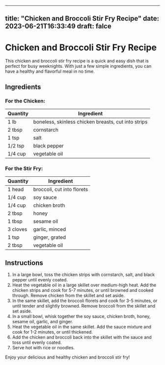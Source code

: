 
---
title: "Chicken and Broccoli Stir Fry Recipe"
date: 2023-06-21T16:33:49
draft: falce
---

# Chicken and Broccoli Stir Fry Recipe

This chicken and broccoli stir fry recipe is a quick and easy dish that is perfect for busy weeknights. With just a few simple ingredients, you can have a healthy and flavorful meal in no time.

## Ingredients

### For the Chicken:
| Quantity | Ingredient |
| -------- | ---------- |
| 1 lb | boneless, skinless chicken breasts, cut into strips |
| 2 tbsp | cornstarch |
| 1 tsp | salt |
| 1/2 tsp | black pepper |
| 1/4 cup | vegetable oil |

### For the Stir Fry:
| Quantity | Ingredient |
| -------- | ---------- |
| 1 head | broccoli, cut into florets |
| 1/4 cup | soy sauce |
| 1/4 cup | chicken broth |
| 2 tbsp | honey |
| 1 tbsp | sesame oil |
| 3 cloves | garlic, minced |
| 1 tsp | ginger, grated |
| 2 tbsp | vegetable oil |

## Instructions

1. In a large bowl, toss the chicken strips with cornstarch, salt, and black pepper until evenly coated.
2. Heat the vegetable oil in a large skillet over medium-high heat. Add the chicken strips and cook for 5-7 minutes, or until browned and cooked through. Remove chicken from the skillet and set aside.
3. In the same skillet, add the broccoli florets and cook for 3-5 minutes, or until tender and slightly browned. Remove broccoli from the skillet and set aside.
4. In a small bowl, whisk together the soy sauce, chicken broth, honey, sesame oil, garlic, and ginger.
5. Heat the vegetable oil in the same skillet. Add the sauce mixture and cook for 1-2 minutes, or until thickened.
6. Add the chicken and broccoli back into the skillet with the sauce and toss until evenly coated.
7. Serve hot with rice or noodles.

Enjoy your delicious and healthy chicken and broccoli stir fry!
